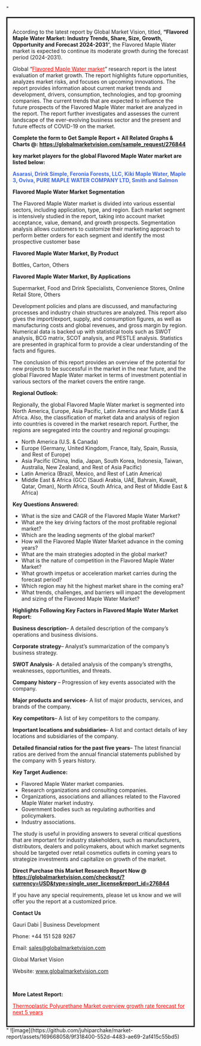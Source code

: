 "<div style='border: 3px solid black; padding: 1em;'>

According to the latest report by Global Market Vision, titled, <strong>“Flavored Maple Water Market: Industry Trends, Share, Size, Growth, Opportunity and Forecast 2024-2031</strong>“, the Flavored Maple Water market is expected to continue its moderate growth during the forecast period (2024-2031).

Global “<a style='color: #ff0000;' href='https://globalmarketvision.com/reports/global-flavored-maple-water-market/276844'>Flavored Maple Water market</a>” research report is the latest evaluation of market growth. The report highlights future opportunities, analyzes market risks, and focuses on upcoming innovations. The report provides information about current market trends and development, drivers, consumption, technologies, and top grooming companies. The current trends that are expected to influence the future prospects of the Flavored Maple Water market are analyzed in the report. The report further investigates and assesses the current landscape of the ever-evolving business sector and the present and future effects of COVID-19 on the market.

<strong>Complete the form to Get Sample Report + All Related Graphs &amp; Charts @: <a style='color: #ff0000;' href='https://globalmarketvision.com/sample_request/276844?utm_source=linkedinPulse&utm_medium=SN&utm_campaign=SN'><strong>https://globalmarketvision.com/sample_request/276844</strong></a></strong>

<strong>key market players for the global Flavored Maple Water market are listed below:</strong>

<strong style='color: #4169e1;'>Asarasi, Drink Simple, Feronia Forests, LLC, Kiki Maple Water, Maple 3, Oviva, PURE MAPLE WATER COMPANY LTD, Smith and Salmon</strong>

<strong>Flavored Maple Water Market Segmentation</strong>

The Flavored Maple Water market is divided into various essential sectors, including application, type, and region. Each market segment is intensively studied in the report, taking into account market acceptance, value, demand, and growth prospects. Segmentation analysis allows customers to customize their marketing approach to perform better orders for each segment and identify the most prospective customer base

<strong>Flavored Maple Water Market, By Product</strong>

Bottles, Carton, Others

<strong>Flavored Maple Water Market, By Applications</strong>

Supermarket, Food and Drink Specialists, Convenience Stores, Online Retail Store, Others

Development policies and plans are discussed, and manufacturing processes and industry chain structures are analyzed. This report also gives the import/export, supply, and consumption figures, as well as manufacturing costs and global revenues, and gross margin by region. Numerical data is backed up with statistical tools such as SWOT analysis, BCG matrix, SCOT analysis, and PESTLE analysis. Statistics are presented in graphical form to provide a clear understanding of the facts and figures.

The conclusion of this report provides an overview of the potential for new projects to be successful in the market in the near future, and the global Flavored Maple Water market in terms of investment potential in various sectors of the market covers the entire range.

<strong>Regional Outlook:</strong>

Regionally, the global Flavored Maple Water market is segmented into North America, Europe, Asia Pacific, Latin America and Middle East &amp; Africa. Also, the classification of market data and analysis of region into countries is covered in the market research report. Further, the regions are segregated into the country and regional groupings:
<ul>
  <li>North America (U.S. &amp; Canada)</li>
  <li>Europe (Germany, United Kingdom, France, Italy, Spain, Russia, and Rest of Europe)</li>
  <li>Asia Pacific (China, India, Japan, South Korea, Indonesia, Taiwan, Australia, New Zealand, and Rest of Asia Pacific)</li>
  <li>Latin America (Brazil, Mexico, and Rest of Latin America)</li>
  <li>Middle East &amp; Africa (GCC (Saudi Arabia, UAE, Bahrain, Kuwait, Qatar, Oman), North Africa, South Africa, and Rest of Middle East &amp; Africa)</li>
</ul>
<strong>Key Questions Answered:</strong>
<ul>
  <li>What is the size and CAGR of the Flavored Maple Water Market?</li>
  <li>What are the key driving factors of the most profitable regional market?</li>
  <li>Which are the leading segments of the global market?</li>
  <li>How will the Flavored Maple Water Market advance in the coming years?</li>
  <li>What are the main strategies adopted in the global market?</li>
  <li>What is the nature of competition in the Flavored Maple Water Market?</li>
  <li>What growth impetus or acceleration market carries during the forecast period?</li>
  <li>Which region may hit the highest market share in the coming era?</li>
  <li>What trends, challenges, and barriers will impact the development and sizing of the Flavored Maple Water Market?</li>
</ul>
<strong>Highlights Following Key Factors in Flavored Maple Water Market Report:</strong>

<strong>Business description</strong>– A detailed description of the company’s operations and business divisions.

<strong>Corporate strategy</strong>– Analyst’s summarization of the company’s business strategy.

<strong>SWOT Analysis</strong>- A detailed analysis of the company’s strengths, weaknesses, opportunities, and threats.

<strong>Company history</strong> – Progression of key events associated with the company.

<strong>Major products and services</strong>- A list of major products, services, and brands of the company.

<strong>Key competitors</strong>– A list of key competitors to the company.

<strong>Important locations and subsidiaries</strong>– A list and contact details of key locations and subsidiaries of the company.

<strong>Detailed financial ratios for the past five years</strong>– The latest financial ratios are derived from the annual financial statements published by the company with 5 years history.

<strong>Key Target Audience:</strong>
<ul>
  <li>Flavored Maple Water market companies.</li>
  <li>Research organizations and consulting companies.</li>
  <li>Organizations, associations and alliances related to the Flavored Maple Water market industry.</li>
  <li>Government bodies such as regulating authorities and policymakers.</li>
  <li>Industry associations.</li>
</ul>
The study is useful in providing answers to several critical questions that are important for industry stakeholders, such as manufacturers, distributors, dealers and policymakers, about which market segments should be targeted over retail cosmetics outlets in coming years to strategize investments and capitalize on growth of the market.

<strong>Direct Purchase this Market Research Report Now @ </strong><strong><a style='color: #ff0000;' href='https://globalmarketvision.com/checkout/?currency=USD&type=single_user_license&report_id=276844?utm_source=linkedinPulse&utm_medium=SN&utm_campaign=SN'><strong>https://globalmarketvision.com/checkout/?currency=USD&type=single_user_license&report_id=276844</strong></a></strong>

If you have any special requirements, please let us know and we will offer you the report at a customized price.
<p id='ember58' class='ember-view reader-content-blocks__paragraph'><strong>Contact Us</strong></p>
<p id='ember59' class='ember-view reader-content-blocks__paragraph'>Gauri Dabi | Business Development</p>
<p id='ember60' class='ember-view reader-content-blocks__paragraph'>Phone: +44 151 528 9267</p>
Email: <a href='mailto:sales@globalmarketvision.com'>sales@globalmarketvision.com</a>

Global Market Vision

Website: <a href='http://www.globalmarketvision.com'>www.globalmarketvision.com</a>

&nbsp;

<strong>More Latest Report:</strong>

<a style='color: #ff0000;' href='https://www.linkedin.com/pulse/thermoplastic-polyurethane-market-overview-growth-n0hmc'>Thermoplastic Polyurethane Market overview growth rate forecast for next 5 years</a>

</div>"
![image](https://github.com/juhiparchake/market-report/assets/169668058/9f318400-552d-4483-ae69-2af415c55bd5)
